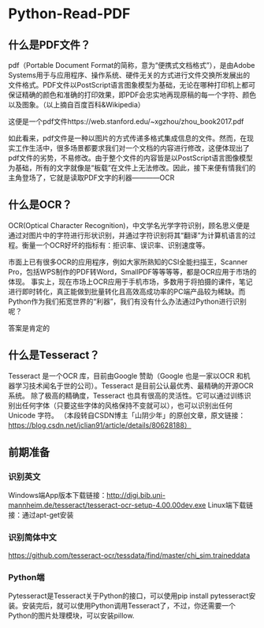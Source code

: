 # Python-Read-PDF

## 什么是PDF文件？
pdf（Portable Document Format的简称，意为“便携式文档格式”），是由Adobe Systems用于与应用程序、操作系统、硬件无关的方式进行文件交换所发展出的文件格式。PDF文件以PostScript语言图象模型为基础，无论在哪种打印机上都可保证精确的颜色和准确的打印效果，即PDF会忠实地再现原稿的每一个字符、颜色以及图象。（以上摘自百度百科&Wikipedia）

这便是一个pdf文件https://web.stanford.edu/~xgzhou/zhou_book2017.pdf

如此看来，pdf文件是一种以图片的方式传递多格式集成信息的文件。然而，在现实工作生活中，很多场景都要求我们对一个文档的内容进行修改，这便体现出了pdf文件的劣势，不易修改。由于整个文件的内容皆是以PostScript语言图像模型为基础，所有的文字就像是“板载”在文件上无法修改。因此，接下来便有情我们的主角登场了，它就是读取PDF文字的利器————OCR

## 什么是OCR？
OCR(Optical Character Recognition)，中文学名光学字符识别，顾名思义便是通过对图片中的字符进行形状识别，并通过字符识别将其“翻译”为计算机语言的过程。衡量一个OCR好坏的指标有：拒识率、误识率、识别速度等。

市面上已有很多OCR的应用程序，例如大家所熟知的CSI全能扫描王，Scanner Pro，包括WPS制作的PDF转Word，SmallPDF等等等等，都是OCR应用于市场的体现。
事实上，现在市场上OCR应用于手机市场，多数用于将拍摄的课件，笔记进行即时转化，真正能做到批量转化且高效高成功率的PC端产品较为稀缺。而Python作为我们拓宽世界的“利器”，我们有没有什么办法通过Python进行识别呢？

答案是肯定的

## 什么是Tesseract？
Tesseract 是一个OCR 库，目前由Google 赞助（Google 也是一家以OCR 和机器学习技术闻名于世的公司）。Tesseract 是目前公认最优秀、最精确的开源OCR 系统。
除了极高的精确度，Tesseract 也具有很高的灵活性。它可以通过训练识别出任何字体（只要这些字体的风格保持不变就可以），也可以识别出任何Unicode 字符。
（本段转自CSDN博主「山阴少年」的原创文章，原文链接：https://blog.csdn.net/jclian91/article/details/80628188）

## 前期准备
### 识别英文
Windows端App版本下载链接：http://digi.bib.uni-mannheim.de/tesseract/tesseract-ocr-setup-4.00.00dev.exe
Linux端下载链接：通过apt-get安装
### 识别简体中文
https://github.com/tesseract-ocr/tessdata/find/master/chi_sim.traineddata
### Python端
Pytesseract是Tesseract关于Python的接口，可以使用pip install pytesseract安装。安装完后，就可以使用Python调用Tesseract了，不过，你还需要一个Python的图片处理模块，可以安装pillow.
